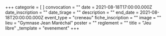 +++
categorie = [ ]
convocation = ""
date = 2021-08-18T17:00:00.000Z
date_inscription = ""
date_tirage = ""
description = ""
end_date = 2021-08-18T20:00:00.000Z
event_type = "creneau"
fiche_inscription = ""
image = ""
lieu = "Gymnase Jean Maréchal"
poster = ""
reglement = ""
title = "Jeu libre"
_template = "evenement"
+++

